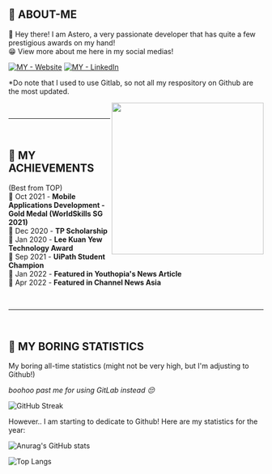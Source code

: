 
<br>

## 🥶 ABOUT-ME

💬 Hey there! I am Astero, a very passionate developer that has quite a few prestigious awards on my hand! 
<br>
😁 View more about me here in my social medias! <br>

[![MY - Website](https://img.shields.io/badge/MY-Website-orange?style=for-the-badge&logo=GoogleChrome&logoColor=white)](https://astero.me/ "Visit my Portfolio Website")
[![MY - LinkedIn](https://img.shields.io/badge/MY-LinkedIn-orange?style=for-the-badge&logo=LinkedIn&logoColor=white)](/docs/ "Go to project documentation")
<br>

*Do note that I used to use Gitlab, so not all my respository on Github are the most updated.

<img align="right" width="300" height="300" src="https://i.imgur.com/Q0CsYvz.png0">

<br>
<hr>
<br>

## 🥶 MY ACHIEVEMENTS 

(Best from TOP) <br>
🎉 Oct 2021 - **Mobile Applications Development - Gold Medal (WorldSkills SG 2021)** <br>
🎉 Dec 2020 - **TP Scholarship** <br>
🎉 Jan 2020 - **Lee Kuan Yew Technology Award** <br>
🎉 Sep 2021 - **UiPath Student Champion** <br>
🎉 Jan 2022 - **Featured in Youthopia's News Article** <br>
🎉 Apr 2022 - **Featured in Channel News Asia** <br>



<br>
<hr>
<br>


## 🥶 MY BORING STATISTICS 

My boring all-time statistics (might not be very high, but I'm adjusting to Github!)

_boohoo past me for using GitLab instead 😔_

![GitHub Streak](http://github-readme-streak-stats.herokuapp.com?user=aster0&date_format=M%20j%5B%2C%20Y%5D)


However.. I am starting to dedicate to Github! Here are my statistics for the year:

![Anurag's GitHub stats](https://github-readme-stats.vercel.app/api?username=aster0&show_icons=true&count_private=true&hide=contribs,prs)

![Top Langs](https://github-readme-stats.vercel.app/api/top-langs/?username=aster0)

